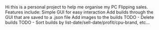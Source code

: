 Hi this is a personal project to help me organise my PC Flipping sales.
Features include:
Simple GUI for easy interaction
Add builds through the GUI that are saved to a .json file
Add images to the builds
TODO - Delete builds
TODO - Sort builds by list-date/sell-date/profit/cpu-brand, etc...
